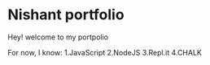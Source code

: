 # Nishant portfolio

Hey! welcome to my portpolio


For now, I know:
1.JavaScript
2.NodeJS
3.Repl.it
4.CHALK
